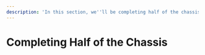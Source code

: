```yaml
---
description: 'In this section, we''ll be completing half of the chassis.'
---
```


# Completing Half of the Chassis

